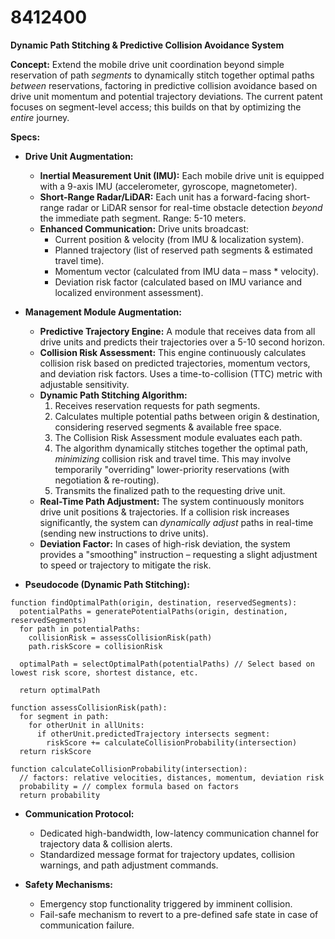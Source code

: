 # 8412400

**Dynamic Path Stitching & Predictive Collision Avoidance System**

**Concept:** Extend the mobile drive unit coordination beyond simple reservation of path *segments* to dynamically stitch together optimal paths *between* reservations, factoring in predictive collision avoidance based on drive unit momentum and potential trajectory deviations. The current patent focuses on segment-level access; this builds on that by optimizing the *entire* journey.

**Specs:**

*   **Drive Unit Augmentation:**
    *   **Inertial Measurement Unit (IMU):** Each mobile drive unit is equipped with a 9-axis IMU (accelerometer, gyroscope, magnetometer).
    *   **Short-Range Radar/LiDAR:** Each unit has a forward-facing short-range radar or LiDAR sensor for real-time obstacle detection *beyond* the immediate path segment. Range: 5-10 meters.
    *   **Enhanced Communication:** Drive units broadcast:
        *   Current position & velocity (from IMU & localization system).
        *   Planned trajectory (list of reserved path segments & estimated travel time).
        *   Momentum vector (calculated from IMU data – mass * velocity).
        *   Deviation risk factor (calculated based on IMU variance and localized environment assessment).

*   **Management Module Augmentation:**
    *   **Predictive Trajectory Engine:**  A module that receives data from all drive units and predicts their trajectories over a 5-10 second horizon.
    *   **Collision Risk Assessment:**  This engine continuously calculates collision risk based on predicted trajectories, momentum vectors, and deviation risk factors. Uses a time-to-collision (TTC) metric with adjustable sensitivity.
    *   **Dynamic Path Stitching Algorithm:**
        1.  Receives reservation requests for path segments.
        2.  Calculates multiple potential paths between origin & destination, considering reserved segments & available free space.
        3.  The Collision Risk Assessment module evaluates each path.
        4.  The algorithm dynamically stitches together the optimal path, *minimizing* collision risk and travel time. This may involve temporarily "overriding" lower-priority reservations (with negotiation & re-routing).
        5.  Transmits the finalized path to the requesting drive unit.
    *   **Real-Time Path Adjustment:**  The system continuously monitors drive unit positions & trajectories. If a collision risk increases significantly, the system can *dynamically adjust* paths in real-time (sending new instructions to drive units).
    *   **Deviation Factor:** In cases of high-risk deviation, the system provides a "smoothing" instruction – requesting a slight adjustment to speed or trajectory to mitigate the risk.

*   **Pseudocode (Dynamic Path Stitching):**

```
function findOptimalPath(origin, destination, reservedSegments):
  potentialPaths = generatePotentialPaths(origin, destination, reservedSegments)
  for path in potentialPaths:
    collisionRisk = assessCollisionRisk(path)
    path.riskScore = collisionRisk
  
  optimalPath = selectOptimalPath(potentialPaths) // Select based on lowest risk score, shortest distance, etc.
  
  return optimalPath

function assessCollisionRisk(path):
  for segment in path:
    for otherUnit in allUnits:
      if otherUnit.predictedTrajectory intersects segment:
        riskScore += calculateCollisionProbability(intersection)
  return riskScore

function calculateCollisionProbability(intersection):
  // factors: relative velocities, distances, momentum, deviation risk
  probability = // complex formula based on factors
  return probability
```

*   **Communication Protocol:**
    *   Dedicated high-bandwidth, low-latency communication channel for trajectory data & collision alerts.
    *   Standardized message format for trajectory updates, collision warnings, and path adjustment commands.

*   **Safety Mechanisms:**
    *   Emergency stop functionality triggered by imminent collision.
    *   Fail-safe mechanism to revert to a pre-defined safe state in case of communication failure.